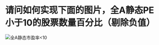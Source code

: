 # 请问如何实现下面的图片，全A静态PE小于10的股票数量百分比（剔除负值）

![全A静态市盈率&lt;10](http://imgsrc.baidu.com/forum/w%3D580/sign=a9495511d643ad4ba62e46c8b2035a89/9c65282309f79052e858ef8a0bf3d7ca7acbd505.jpg)